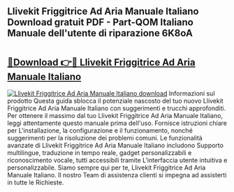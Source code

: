 ## Llivekit Friggitrice Ad Aria Manuale Italiano Download gratuit PDF - Part-QOM Italiano Manuale dell'utente di riparazione 6K8oA

# <h2><a href="http://dfe1tkj.blite.top/?on=Llivekit+Friggitrice+Ad+Aria+Manuale+Italiano">🔗Download 👉🔴 Llivekit Friggitrice Ad Aria Manuale Italiano</a></h2>

[![Llivekit Friggitrice Ad Aria Manuale Italiano download](https://i.imgur.com/lujVjoI.png)](http://dfe1tkj.blite.top/?on=Llivekit+Friggitrice+Ad+Aria+Manuale+Italiano)
Informazioni sul prodotto Questa guida sblocca il potenziale nascosto del tuo nuovo Llivekit Friggitrice Ad Aria Manuale Italiano con suggerimenti e trucchi approfonditi. Per ottenere il massimo dal tuo Llivekit Friggitrice Ad Aria Manuale Italiano, leggi attentamente questo manuale prima dell'uso. Fornisce istruzioni chiare per L'installazione, la configurazione e il funzionamento, nonché suggerimenti per la risoluzione dei problemi comuni. Le funzionalità avanzate di Llivekit Friggitrice Ad Aria Manuale Italiano includono Supporto multilingue, traduzione in tempo reale, gadget personalizzabili e riconoscimento vocale, tutti accessibili tramite L'interfaccia utente intuitiva e personalizzabile. Siamo sempre qui per te, Llivekit Friggitrice Ad Aria Manuale Italiano. Il nostro Team di assistenza clienti si impegna ad assisterti in tutte le Richieste.
